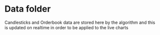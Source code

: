 # Data folder

Candlesticks and Orderbook data are stored here by the algorithm and this is updated on realtime in order to be applied to the live charts